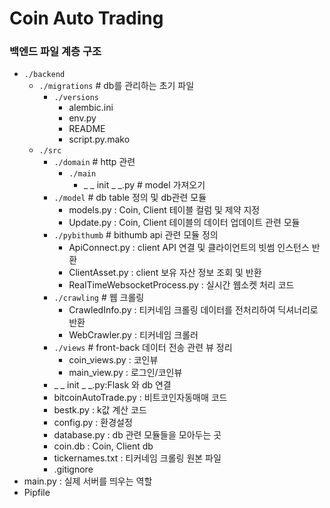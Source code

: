 # Coin Auto Trading



### 백엔드 파일 계층 구조

- `./backend`
  - `./migrations`                        # db를 관리하는 초기 파일
    - `./versions`
      - alembic.ini
      - env.py
      - README
      - script.py.mako
  - `./src`
    - `./domain`                          # http 관련
      - `./main`                       
        - _ _ init _ _.py        # model 가져오기
    - `./model`                           # db table 정의 및 db관련 모듈   
      - models.py : Coin, Client 테이블 컬럼 및 제약 지정   
      - Update.py : Coin, Client 테이블의 데이터 업데이트 관련 모듈      
    - `./pybithumb`   # bithumb api 관련 모듈 정의
      - ApiConnect.py : client API 연결 및 클라이언트의 빗썸 인스턴스 반환
      - ClientAsset.py : client 보유 자산 정보 조회 및 반환
      - RealTimeWebsocketProcess.py : 실시간 웹소켓 처리 코드
    - `./crawling`  # 웹 크롤링
      - CrawledInfo.py : 티커네임 크롤링 데이터를 전처리하여 딕셔너리로 반환
      - WebCrawler.py : 티커네임 크롤러
    - `./views` # front-back 데이터 전송 관련 뷰 정리
      - coin_views.py : 코인뷰
      - main_view.py : 로그인/코인뷰
    - _ _ init _ _.py:Flask 와 db 연결
    - bitcoinAutoTrade.py : 비트코인자동매매 코드
    - bestk.py : k값 계산 코드
    - config.py : 환경설정
    - database.py : db 관련 모듈들을 모아두는 곳
    - coin.db : Coin, Client db 
    - tickernames.txt : 티커네임 크롤링 원본 파일
    - .gitignore
- main.py : 실제 서버를 띄우는 역할
- Pipfile
